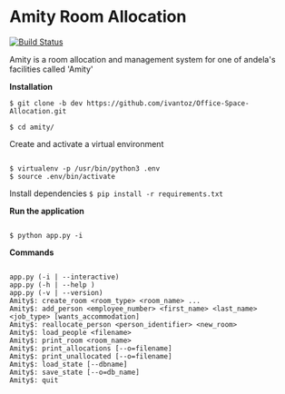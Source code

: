 # Amity Room Allocation

[![Build Status](https://travis-ci.org/ivantoz/Office-Space-Allocation.svg?branch=dev)](https://travis-ci.org/ivantoz/Office-Space-Allocation)

Amity is a room allocation and management system for one of andela's facilities called 'Amity'

**Installation**

`$ git clone -b dev https://github.com/ivantoz/Office-Space-Allocation.git`

`$ cd amity/`

Create and activate a virtual environment

```

$ virtualenv -p /usr/bin/python3 .env
$ source .env/bin/activate

```

Install dependencies
`$ pip install -r requirements.txt`

**Run the application**
```

$ python app.py -i

```

**Commands**
```

app.py (-i | --interactive)
app.py (-h | --help )
app.py (-v | --version)
Amity$: create_room <room_type> <room_name> ...
Amity$: add_person <employee_number> <first_name> <last_name> <job_type> [wants_accommodation]
Amity$: reallocate_person <person_identifier> <new_room>
Amity$: load_people <filename>
Amity$: print_room <room_name>
Amity$: print_allocations [--o=filename]
Amity$: print_unallocated [--o=filename]
Amity$: load_state [--dbname]
Amity$: save_state [--o=db_name]
Amity$: quit


```
